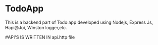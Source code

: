 # TodoApp

This is a backend part of Todo app developed using Nodejs, Express Js, Hapi@Joi, Winston logger,etc.

#API'S IS WRITTEN IN api.http file
